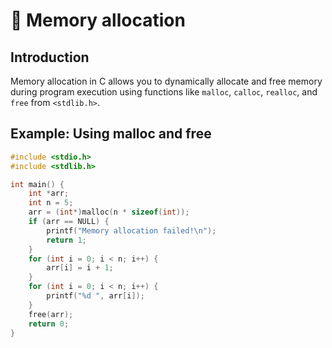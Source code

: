 # 🎑 Memory allocation

## Introduction

Memory allocation in C allows you to dynamically allocate and free memory during program execution using functions like `malloc`, `calloc`, `realloc`, and `free` from `<stdlib.h>`.

## Example: Using malloc and free

```c
#include <stdio.h>
#include <stdlib.h>

int main() {
    int *arr;
    int n = 5;
    arr = (int*)malloc(n * sizeof(int));
    if (arr == NULL) {
        printf("Memory allocation failed!\n");
        return 1;
    }
    for (int i = 0; i < n; i++) {
        arr[i] = i + 1;
    }
    for (int i = 0; i < n; i++) {
        printf("%d ", arr[i]);
    }
    free(arr);
    return 0;
}
```

